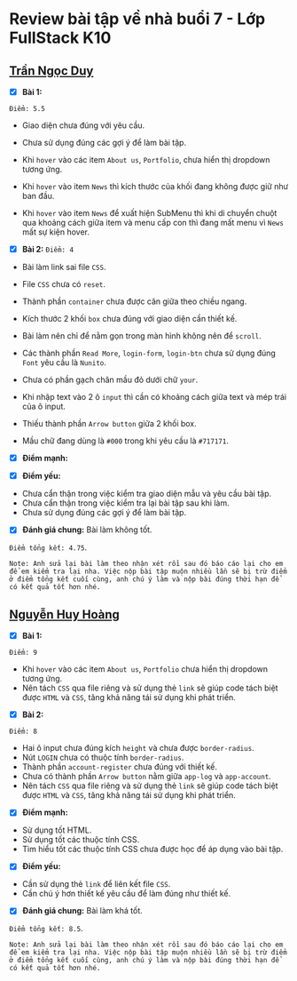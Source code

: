 # Review bài tập về nhà buổi 7 - Lớp FullStack K10

## [Trần Ngọc Duy](https://github.com/tranduyriba/bai-tap-f8/tree/main/Day-7)

- [x] **Bài 1:**

`Điểm: 5.5`

- Giao diện chưa đúng với yêu cầu.

- Chưa sử dụng đúng các gợi ý để làm bài tập.

- Khi `hover` vào các item `About us`, `Portfolio`, chưa hiển thị dropdown tương ứng.

- Khi `hover` vào item `News` thì kích thước của khối đang không được giữ như ban đầu.

- Khi `hover` vào item `News` để xuất hiện SubMenu thì khi di chuyển chuột qua khoảng cách giữa item và menu cấp con thì đang mất menu vì `News` mất sự kiện hover.

- [x] **Bài 2:**
      `Điểm: 4`

- Bài làm link sai file `CSS`.

- File `CSS` chưa có `reset`.

- Thành phần `container` chưa được căn giữa theo chiều ngang.

- Kích thước 2 khối `box` chưa đúng với giao diện cần thiết kế.

- Bài làm nên chỉ để nằm gọn trong màn hình không nên để `scroll`.

- Các thành phần `Read More`, `login-form`, `login-btn` chưa sử dụng đúng `Font` yêu cầu là `Nunito`.

- Chưa có phần gạch chân mầu đỏ dưới chữ `your`.

- Khi nhập text vào 2 ô `input` thì cần có khoảng cách giữa text và mép trái của ô input.

- Thiếu thành phần `Arrow button` giữa 2 khối box.

- Mầu chữ đang dùng là `#000` trong khi yêu cầu là `#717171`.

- [x] **Điểm mạnh:**

- [x] **Điểm yếu:**
- Chưa cẩn thận trong việc kiểm tra giao diện mẫu và yêu cầu bài tập.
- Chưa cẩn thận trong việc kiểm tra lại bài tập sau khi làm.
- Chưa sử dụng đúng các gợi ý để làm bài tập.

- [x] **Đánh giá chung:** Bài làm không tốt.

`Điểm tổng kết: 4.75`.

`Note: Anh sửa lại bài làm theo nhận xét rồi sau đó báo cáo lại cho em để em kiểm tra lại nha. Việc nộp bài tập muộn nhiều lần sẽ bị trừ điểm ở điểm tổng kết cuối cùng, anh chú ý làm và nộp bài đúng thời hạn để có kết quả tốt hơn nhé.`

## [Nguyễn Huy Hoàng](https://github.com/nguyenhoang2404/f8-fullstack-k10/tree/main/BaiTapVeNha7)

- [x] **Bài 1:**

`Điểm: 9`

- Khi `hover` vào các item `About us`, `Portfolio` chưa hiển thị dropdown tương ứng.
- Nên tách `CSS` qua file riêng và sử dụng thẻ `link` sẽ giúp code tách biệt được `HTML` và `CSS`, tăng khả năng tái sử dụng khi phát triển.

- [x] **Bài 2:**

`Điểm: 8`

- Hai ô input chưa đúng kích `height` và chưa được `border-radius`.
- Nút `LOGIN` chưa có thuộc tính `border-radius`.
- Thành phần `account-register` chưa đúng với thiết kế.
- Chưa có thành phần `Arrow button` nằm giữa `app-log` và `app-account`.
- Nên tách `CSS` qua file riêng và sử dụng thẻ `link` sẽ giúp code tách biệt được `HTML` và `CSS`, tăng khả năng tái sử dụng khi phát triển.

- [x] **Điểm mạnh:**

- Sử dụng tốt HTML.
- Sử dụng tốt các thuộc tính CSS.
- Tìm hiểu tốt các thuộc tính CSS chưa được học để áp dụng vào bài tập.

- [x] **Điểm yếu:**
- Cần sử dụng thẻ `link` để liên kết file `CSS`.
- Cần chú ý hơn thiết kế yêu cầu để làm đúng như thiết kế.

- [x] **Đánh giá chung:** Bài làm khá tốt.

`Điểm tổng kết: 8.5`.

`Note: Anh sửa lại bài làm theo nhận xét rồi sau đó báo cáo lại cho em để em kiểm tra lại nha. Việc nộp bài tập muộn nhiều lần sẽ bị trừ điểm ở điểm tổng kết cuối cùng, anh chú ý làm và nộp bài đúng thời hạn để có kết quả tốt hơn nhé.`
